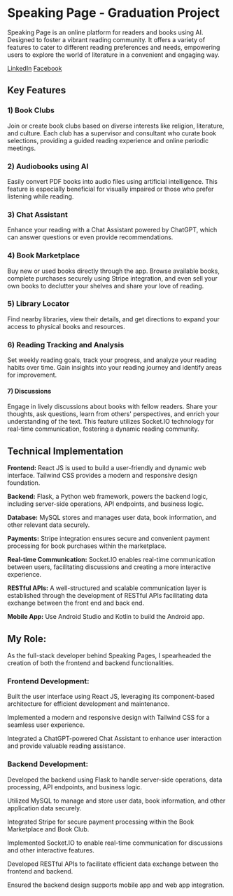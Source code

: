 # Speaking Page - Graduation Project

Speaking Page is an online platform for readers and books using AI. Designed to foster a vibrant reading community. It offers a variety of features to cater to different reading preferences and needs, empowering users to explore the world of literature in a convenient and engaging way.

[LinkedIn](https://www.linkedin.com/company/speaking-pages)  [Facebook](https://m.facebook.com/p/ورقات-ناطقة-Speaking-Pages-61561034143636/?refid=52&_tn_=%2Cg&wtsid=rdr_0IySCH7yjcxlbaGNv)
## Key Features

### 1) Book Clubs
Join or create book clubs based on diverse interests like religion, literature, and culture. Each club has a supervisor and consultant who curate book selections, providing a guided reading experience and online periodic meetings.

### 2) Audiobooks using AI 
Easily convert PDF books into audio files using artificial intelligence. This feature is especially beneficial for visually impaired or those who prefer listening while reading. 

### 3) Chat Assistant
Enhance your reading with a Chat Assistant powered by ChatGPT, which can answer questions or even provide recommendations.

### 4) Book Marketplace
Buy new or used books directly through the app. Browse available books, complete purchases securely using Stripe integration, and even sell your own books to declutter your shelves and share your love of reading.

### 5) Library Locator
Find nearby libraries, view their details, and get directions to expand your access to physical books and resources.

### 6) Reading Tracking and Analysis
Set weekly reading goals, track your progress, and analyze your reading habits over time. Gain insights into your reading journey and identify areas for improvement.

#### 7) Discussions
Engage in lively discussions about books with fellow readers. Share your thoughts, ask questions, learn from others' perspectives, and enrich your understanding of the text. This feature utilizes Socket.IO technology for real-time communication, fostering a dynamic reading community.

## Technical Implementation

**Frontend:** React JS is used to build a user-friendly and dynamic web interface. Tailwind CSS provides a modern and responsive design foundation.

**Backend:** Flask, a Python web framework, powers the backend logic, including server-side operations, API endpoints, and business logic.

**Database:** MySQL stores and manages user data, book information, and other relevant data securely.

**Payments:** Stripe integration ensures secure and convenient payment processing for book purchases within the marketplace.

**Real-time Communication:** Socket.IO enables real-time communication between users, facilitating discussions and creating a more interactive experience.

**RESTful APIs:** A well-structured and scalable communication layer is established through the development of RESTful APIs facilitating data exchange between the front end and back end.

**Mobile App:** Use Android Studio and Kotlin to build the Android app.

## My Role:
As the full-stack developer behind Speaking Pages, I spearheaded the creation of both the frontend and backend functionalities.

### Frontend Development:
Built the user interface using React JS, leveraging its component-based architecture for efficient development and maintenance.

Implemented a modern and responsive design with Tailwind CSS for a seamless user experience.

Integrated a ChatGPT-powered Chat Assistant to enhance user interaction and provide valuable reading assistance.

### Backend Development:
Developed the backend using Flask to handle server-side operations, data processing, API endpoints, and business logic.

Utilized MySQL to manage and store user data, book information, and other application data securely.

Integrated Stripe for secure payment processing within the Book Marketplace and Book Club.

Implemented Socket.IO to enable real-time communication for discussions and other interactive features.

Developed RESTful APIs to facilitate efficient data exchange between the frontend and backend.

Ensured the backend design supports mobile app and web app integration.
